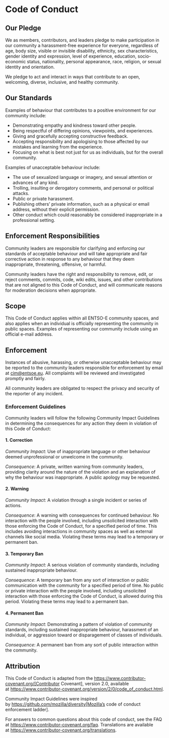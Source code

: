 # Code of Conduct

## Our Pledge

We as members, contributors, and leaders pledge to make participation in
our community a harassment-free experience for everyone, regardless of
age, body size, visible or invisible disability, ethnicity, sex
characteristics, gender identity and expression, level of experience,
education, socio-economic status, nationality, personal appearance,
race, religion, or sexual identity and orientation.

We pledge to act and interact in ways that contribute to an open,
welcoming, diverse, inclusive, and healthy community.

## Our Standards

Examples of behaviour that contributes to a positive environment for our
community include:

* Demonstrating empathy and kindness toward other people.
* Being respectful of differing opinions, viewpoints, and experiences.
* Giving and gracefully accepting constructive feedback.
* Accepting responsibility and apologising to those affected by our
mistakes and learning from the experience.
* Focusing on what is best not just for us as individuals, but for the
overall community.

Examples of unacceptable behaviour include:

* The use of sexualized language or imagery, and sexual attention or
advances of any kind.
* Trolling, insulting or derogatory comments, and personal or political
attacks.
* Public or private harassment.
* Publishing others’ private information, such as a physical or email
address, without their explicit permission.
* Other conduct which could reasonably be considered inappropriate in a
professional setting.

## Enforcement Responsibilities

Community leaders are responsible for clarifying and enforcing our
standards of acceptable behaviour and will take appropriate and fair
corrective action in response to any behaviour that they deem
inappropriate, threatening, offensive, or harmful.

Community leaders have the right and responsibility to remove, edit, or
reject comments, commits, code, wiki edits, issues, and other
contributions that are not aligned to this Code of Conduct, and will
communicate reasons for moderation decisions when appropriate.

## Scope

This Code of Conduct applies within all ENTSO-E community spaces, and
also applies when an individual is officially representing the community
in public spaces. Examples of representing our community include using
an official e-mail address.

## Enforcement

Instances of abusive, harassing, or otherwise unacceptable behaviour may
be reported to the community leaders responsible for enforcement by
email at cim@entsoe.eu. All complaints will be reviewed and investigated
promptly and fairly.

All community leaders are obligated to respect the privacy and security
of the reporter of any incident.

### Enforcement Guidelines

Community leaders will follow the following Community Impact Guidelines
in determining the consequences for any action they deem in violation of
this Code of Conduct:

#### 1. Correction

*Community Impact*: Use of inappropriate language or other behaviour
deemed unprofessional or unwelcome in the community.

*Consequence*: A private, written warning from community leaders,
providing clarity around the nature of the violation and an explanation
of why the behaviour was inappropriate. A public apology may be
requested.

#### 2. Warning

*Community Impact*: A violation through a single incident or series of
actions.

*Consequence*: A warning with consequences for continued behaviour. No
interaction with the people involved, including unsolicited interaction
with those enforcing the Code of Conduct, for a specified period of
time. This includes avoiding interactions in community spaces as well as
external channels like social media. Violating these terms may lead to a
temporary or permanent ban.

#### 3. Temporary Ban

*Community Impact*: A serious violation of community standards,
including sustained inappropriate behaviour.

*Consequence*: A temporary ban from any sort of interaction or public
communication with the community for a specified period of time. No
public or private interaction with the people involved, including
unsolicited interaction with those enforcing the Code of Conduct, is
allowed during this period. Violating these terms may lead to a
permanent ban.

#### 4. Permanent Ban

*Community Impact*: Demonstrating a pattern of violation of community
standards, including sustained inappropriate behaviour, harassment of an
individual, or aggression toward or disparagement of classes of
individuals.

*Consequence*: A permanent ban from any sort of public interaction
within the community.

## Attribution

This Code of Conduct is adapted from
the https://www.contributor-covenant.org/[Contributor Covenant], version
2.0, available
at https://www.contributor-covenant.org/version/2/0/code_of_conduct.html.

Community Impact Guidelines were inspired
by https://github.com/mozilla/diversity[Mozilla’s code of conduct
enforcement ladder].

For answers to common questions about this code of conduct, see the FAQ
at https://www.contributor-covenant.org/faq. Translations are available
at https://www.contributor-covenant.org/translations.
